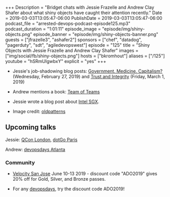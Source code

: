 +++
Description = "Bridget chats with Jessie Frazelle and Andrew Clay Shafer about what shiny objects have caught their attention recently."
Date = 2019-03-03T13:05:47-06:00
PublishDate = 2019-03-03T13:05:47-06:00
podcast_file = "arrested-devops-podcast-episode125.mp3"
podcast_duration = "1:01:11"
episode_image = "episode/img/shiny-objects.png"
episode_banner = "episode/img/shiny-objects-banner.png"
guests = ["jfrazelle3", "ashafer2"]
sponsors = ["chef", "datadog", "pagerduty", "sdt", "agiledevopswest"]
episode = "125"
title = "Shiny Objects with Jessie Frazelle and Andrew Clay Shafer"
images = ["img/social/fb/shiny-objects.png"]
hosts = ["bkromhout"]
aliases = ["/125"]
youtube = "hSRmUIgwbxY"
explicit = "yes"
+++


<!-- show notes -->

* Jessie's job-shadowing blog posts: [Government. Medicine. Capitalism?](https://blog.jessfraz.com/post/government-medicine-capitalism/) (Wednesday, February 27, 2019) and [Trust and Integrity](https://blog.jessfraz.com/post/trust-and-integrity/) (Friday, March 1, 2019)

* Andrew mentions a book: <a href="https://www.mcchrystalgroup.com/insights/teamofteams/">Team of Teams</a>

* Jessie wrote a blog post about [Intel SGX](https://blog.jessfraz.com/post/reflections-on-sgx/).

* Image credit: <a href="https://www.flickr.com/photos/oldpatterns/3564400938/">oldpatterns</a>

## Upcoming talks

Jessie: [QCon London](https://qconlondon.com/london2019/speakers/jessie-frazelle), [dotGo Paris](https://www.dotgo.eu/#speakers)

Andrew: [devopsdays Atlanta](https://www.devopsdays.org/events/2019-atlanta/welcome/)

### Community

* [Velocity San Jose](https://conferences.oreilly.com/velocity/vl-ca) June 10-13 2019 - discount code "ADO2019" gives 20% off for Gold, Silver, and Bronze passes.

* For any [devopsdays](http://devopsdays.org), try the discount code ADO2019!
